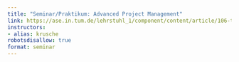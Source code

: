 ```yaml
---
title: "Seminar/Praktikum: Advanced Project Management"
link: https://ase.in.tum.de/lehrstuhl_1/component/content/article/106-teaching/wt1415/547-advanced-project-management-ws14?Itemid=115
instructors:
- alias: krusche
robotsdisallow: true
format: seminar
---
```

